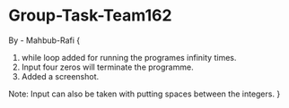 # Group-Task-Team162

By - Mahbub-Rafi
{
 1. while loop added for running the programes infinity times.
 2. Input four zeros will terminate the programme.
 3. Added a screenshot.

 Note: Input can also be taken with putting spaces between the integers.
}